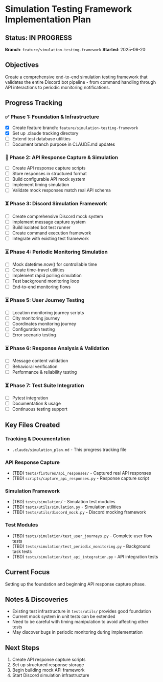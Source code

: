 # Simulation Testing Framework Implementation Plan

## Status: IN PROGRESS
**Branch**: `feature/simulation-testing-framework`
**Started**: 2025-06-20

## Objectives
Create a comprehensive end-to-end simulation testing framework that validates the entire Discord bot pipeline - from command handling through API interactions to periodic monitoring notifications.

## Progress Tracking

### ✅ Phase 1: Foundation & Infrastructure
- [x] Create feature branch: `feature/simulation-testing-framework`
- [x] Set up .claude tracking directory
- [ ] Extend test database utilities
- [ ] Document branch purpose in CLAUDE.md updates

### 🔄 Phase 2: API Response Capture & Simulation
- [ ] Create API response capture scripts
- [ ] Store responses in structured format
- [ ] Build configurable API mock system
- [ ] Implement timing simulation
- [ ] Validate mock responses match real API schema

### ⏳ Phase 3: Discord Simulation Framework
- [ ] Create comprehensive Discord mock system
- [ ] Implement message capture system
- [ ] Build isolated bot test runner
- [ ] Create command execution framework
- [ ] Integrate with existing test framework

### ⏳ Phase 4: Periodic Monitoring Simulation
- [ ] Mock datetime.now() for controllable time
- [ ] Create time-travel utilities
- [ ] Implement rapid polling simulation
- [ ] Test background monitoring loop
- [ ] End-to-end monitoring flows

### ⏳ Phase 5: User Journey Testing
- [ ] Location monitoring journey scripts
- [ ] City monitoring journey
- [ ] Coordinates monitoring journey
- [ ] Configuration testing
- [ ] Error scenario testing

### ⏳ Phase 6: Response Analysis & Validation
- [ ] Message content validation
- [ ] Behavioral verification
- [ ] Performance & reliability testing

### ⏳ Phase 7: Test Suite Integration
- [ ] Pytest integration
- [ ] Documentation & usage
- [ ] Continuous testing support

## Key Files Created

### Tracking & Documentation
- `.claude/simulation_plan.md` - This progress tracking file

### API Response Capture
- (TBD) `tests/fixtures/api_responses/` - Captured real API responses
- (TBD) `scripts/capture_api_responses.py` - Response capture script

### Simulation Framework
- (TBD) `tests/simulation/` - Simulation test modules
- (TBD) `tests/utils/simulation.py` - Simulation utilities
- (TBD) `tests/utils/discord_mock.py` - Discord mocking framework

### Test Modules
- (TBD) `tests/simulation/test_user_journeys.py` - Complete user flow tests
- (TBD) `tests/simulation/test_periodic_monitoring.py` - Background task tests
- (TBD) `tests/simulation/test_api_integration.py` - API integration tests

## Current Focus
Setting up the foundation and beginning API response capture phase.

## Notes & Discoveries
- Existing test infrastructure in `tests/utils/` provides good foundation
- Current mock system in unit tests can be extended
- Need to be careful with timing manipulation to avoid affecting other tests
- May discover bugs in periodic monitoring during implementation

## Next Steps
1. Create API response capture scripts
2. Set up structured response storage
3. Begin building mock API framework
4. Start Discord simulation infrastructure
